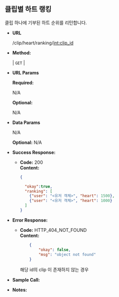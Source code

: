 **클립별 하트 랭킹**
----
  
  클립 하나에 기부된 하트 순위를 리턴합니다.

* **URL**

  /clip/heart/ranking/<int:clip_id>

* **Method:**
  
  | `GET` |
  
*  **URL Params**

   **Required:**
 
   N/A
   
   **Optional:**
 
   N/A

* **Data Params**

    N/A
    
    **Optional:**
    N/A

* **Success Response:**
  
  * **Code:** 200 <br />
    **Content:** 
    ```json
    {

      "okay":true, 
      "ranking": [
        {"user": "<유저 객체>", "heart": 1500},
        {"user": "<유저 객체>", "heart": 1000}
      ]
    }
    ```
 
* **Error Response:**

  * **Code:** HTTP_404_NOT_FOUND <br />
    **Content:** 
    ```json
        {
            "okay": false,
            "msg": "object not found"
        }
    ```
    해당 id의 clip 이 존재하지 않는 경우

* **Sample Call:**


* **Notes:**

